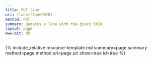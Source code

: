 ```yaml
---
title: PUT lane
uri: /lane/(laneSWID)
method: PUT
summary: Updates a lane with the given SWID.
layout: page
www-bit: db
---
```


{% include_relative resource-template.md summary=page.summary method=page.method uri=page.uri  show=true id=true %}

